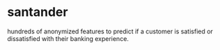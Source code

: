 # santander
hundreds of anonymized features to predict if a customer is satisfied or dissatisfied with their banking experience.
